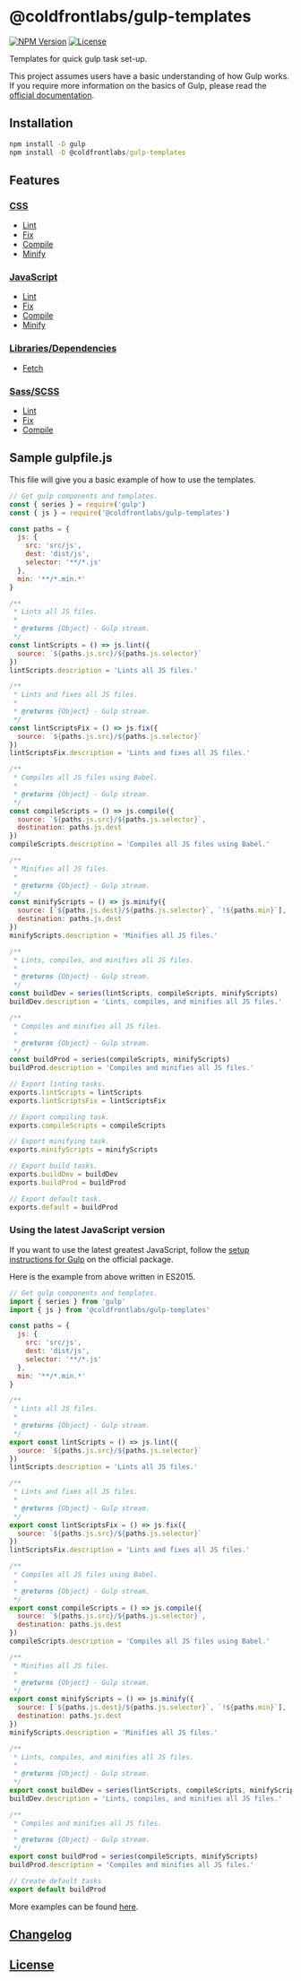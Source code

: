 # @coldfrontlabs/gulp-templates

[![NPM Version](https://img.shields.io/npm/v/@coldfrontlabs/gulp-templates.svg?style=for-the-badge)](https://www.npmjs.org/package/@coldfrontlabs/gulp-templates)
[![License](https://img.shields.io/github/license/coldfrontlabs/gulp-templates.svg?style=for-the-badge)](/LICENSE)

Templates for quick gulp task set-up.

This project assumes users have a basic understanding of how Gulp works. If you require more information on the basics of Gulp, please read the [official documentation](https://gulpjs.com/docs/en/getting-started/quick-start).

## Installation

```cmd
npm install -D gulp
npm install -D @coldfrontlabs/gulp-templates
```

## Features

### [CSS](docs/css.md#css-tasks)

* [Lint](docs/css.md#linting)
* [Fix](docs/css.md#fixing-linting-violations)
* [Compile](docs/css.md#compiling)
* [Minify](docs/css.md#minifying)

### [JavaScript](docs/js.md#javascript-tasks)

* [Lint](docs/js.md#linting)
* [Fix](docs/js.md#fixing-linting-violations)
* [Compile](docs/js.md#compiling)
* [Minify](docs/js.md#minifying)

### [Libraries/Dependencies](docs/lib.md#librarydependency-tasks)

* [Fetch](docs/lib.md#fetching)

### [Sass/SCSS](docs/sass.md#sassscss-tasks)

* [Lint](docs/sass.md#linting)
* [Fix](docs/sass.md#fixing-linting-violations)
* [Compile](docs/sass.md#compiling)

## Sample gulpfile.js

This file will give you a basic example of how to use the templates.

```jsx
// Get gulp components and templates.
const { series } = require('gulp')
const { js } = require('@coldfrontlabs/gulp-templates')

const paths = {
  js: {
    src: 'src/js',
    dest: 'dist/js',
    selector: '**/*.js'
  },
  min: '**/*.min.*'
}

/**
 * Lints all JS files.
 *
 * @returns {Object} - Gulp stream.
 */
const lintScripts = () => js.lint({
  source: `${paths.js.src}/${paths.js.selector}`
})
lintScripts.description = 'Lints all JS files.'

/**
 * Lints and fixes all JS files.
 *
 * @returns {Object} - Gulp stream.
 */
const lintScriptsFix = () => js.fix({
  source: `${paths.js.src}/${paths.js.selector}`
})
lintScriptsFix.description = 'Lints and fixes all JS files.'

/**
 * Compiles all JS files using Babel.
 *
 * @returns {Object} - Gulp stream.
 */
const compileScripts = () => js.compile({
  source: `${paths.js.src}/${paths.js.selector}`,
  destination: paths.js.dest
})
compileScripts.description = 'Compiles all JS files using Babel.'

/**
 * Minifies all JS files.
 *
 * @returns {Object} - Gulp stream.
 */
const minifyScripts = () => js.minify({
  source: [`${paths.js.dest}/${paths.js.selector}`, `!${paths.min}`],
  destination: paths.js.dest
})
minifyScripts.description = 'Minifies all JS files.'

/**
 * Lints, compiles, and minifies all JS files.
 *
 * @returns {Object} - Gulp stream.
 */
const buildDev = series(lintScripts, compileScripts, minifyScripts)
buildDev.description = 'Lints, compiles, and minifies all JS files.'

/**
 * Compiles and minifies all JS files.
 *
 * @returns {Object} - Gulp stream.
 */
const buildProd = series(compileScripts, minifyScripts)
buildProd.description = 'Compiles and minifies all JS files.'

// Export linting tasks.
exports.lintScripts = lintScripts
exports.lintScriptsFix = lintScriptsFix

// Export compiling task.
exports.compileScripts = compileScripts

// Export minifying task.
exports.minifyScripts = minifyScripts

// Export build tasks.
exports.buildDev = buildDev
exports.buildProd = buildProd

// Export default task.
exports.default = buildProd

```

### Using the latest JavaScript version

If you want to use the latest greatest JavaScript, follow the [setup instructions for Gulp](https://www.npmjs.com/package/gulp#use-latest-javascript-version-in-your-gulpfile) on the official package.

Here is the example from above written in ES2015.

```jsx
// Get gulp components and templates.
import { series } from 'gulp'
import { js } from '@coldfrontlabs/gulp-templates'

const paths = {
  js: {
    src: 'src/js',
    dest: 'dist/js',
    selector: '**/*.js'
  },
  min: '**/*.min.*'
}

/**
 * Lints all JS files.
 *
 * @returns {Object} - Gulp stream.
 */
export const lintScripts = () => js.lint({
  source: `${paths.js.src}/${paths.js.selector}`
})
lintScripts.description = 'Lints all JS files.'

/**
 * Lints and fixes all JS files.
 *
 * @returns {Object} - Gulp stream.
 */
export const lintScriptsFix = () => js.fix({
  source: `${paths.js.src}/${paths.js.selector}`
})
lintScriptsFix.description = 'Lints and fixes all JS files.'

/**
 * Compiles all JS files using Babel.
 *
 * @returns {Object} - Gulp stream.
 */
export const compileScripts = () => js.compile({
  source: `${paths.js.src}/${paths.js.selector}`,
  destination: paths.js.dest
})
compileScripts.description = 'Compiles all JS files using Babel.'

/**
 * Minifies all JS files.
 *
 * @returns {Object} - Gulp stream.
 */
export const minifyScripts = () => js.minify({
  source: [`${paths.js.dest}/${paths.js.selector}`, `!${paths.min}`],
  destination: paths.js.dest
})
minifyScripts.description = 'Minifies all JS files.'

/**
 * Lints, compiles, and minifies all JS files.
 *
 * @returns {Object} - Gulp stream.
 */
export const buildDev = series(lintScripts, compileScripts, minifyScripts)
buildDev.description = 'Lints, compiles, and minifies all JS files.'

/**
 * Compiles and minifies all JS files.
 *
 * @returns {Object} - Gulp stream.
 */
export const buildProd = series(compileScripts, minifyScripts)
buildProd.description = 'Compiles and minifies all JS files.'

// Create default tasks
export default buildProd

```

More examples can be found [here](/examples).

## [Changelog](/CHANGELOG.md)

## [License](/LICENSE)
